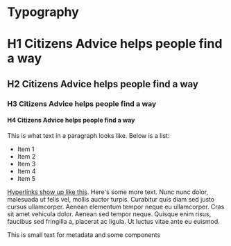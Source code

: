 # Typography

<h1>H1 Citizens Advice helps people find a way</h1>
<h2>H2 Citizens Advice helps people find a way</h2>
<h3>H3 Citizens Advice helps people find a way</h3>
<h4>H4 Citizens Advice helps people find a way</h4>


<p>
This is what text in a paragraph looks like. Below is a list: 
</p>

<ul>
	<li>Item 1</li>
	<li>Item 2</li>
	<li>Item 3</li>
	<li>Item 4</li>
	<li>Item 5</li>
</ul>

<p><a href="javascript:;">Hyperlinks show up like this</a>. Here's some more text.
Nunc nunc dolor, malesuada ut felis vel, mollis auctor turpis.
Curabitur quis diam sed justo cursus ullamcorper. Aenean elementum
tempor neque eu ullamcorper. Cras sit amet vehicula dolor. Aenean
sed tempor neque. Quisque enim risus, faucibus sed fringilla a,
placerat ac ligula. Ut luctus vitae ante eu euismod.
</p>

<p class="paragraph-s">This is small text for metadata and some components</p>
